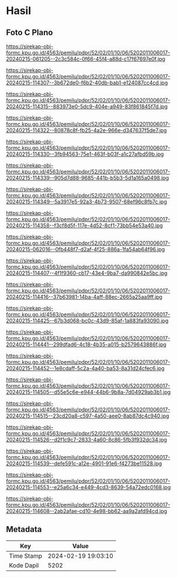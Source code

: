 # Hasil

## Foto C Plano

https://sirekap-obj-formc.kpu.go.id/4563/pemilu/pdpr/52/02/01/10/06/5202011006017-20240215-061205--2c3c584c-0f66-45f4-a88d-c17f67697e0f.jpg

https://sirekap-obj-formc.kpu.go.id/4563/pemilu/pdpr/52/02/01/10/06/5202011006017-20240215-114307--3b672de0-f6b2-40db-bab1-e124087cc4cd.jpg

https://sirekap-obj-formc.kpu.go.id/4563/pemilu/pdpr/52/02/01/10/06/5202011006017-20240215-114315--883973e0-5dc9-404e-a949-83f861845f7d.jpg

https://sirekap-obj-formc.kpu.go.id/4563/pemilu/pdpr/52/02/01/10/06/5202011006017-20240215-114322--80878c8f-fb25-4a2e-966e-d347637f5de7.jpg

https://sirekap-obj-formc.kpu.go.id/4563/pemilu/pdpr/52/02/01/10/06/5202011006017-20240215-114330--3fb94563-75e1-463f-b03f-a1c27afbd59b.jpg

https://sirekap-obj-formc.kpu.go.id/4563/pemilu/pdpr/52/02/01/10/06/5202011006017-20240215-114339--905d7d88-9685-441b-b5b3-5d1a165a0498.jpg

https://sirekap-obj-formc.kpu.go.id/4563/pemilu/pdpr/52/02/01/10/06/5202011006017-20240215-114349--5a3917e5-92a3-4b73-9507-68ef96c8fb7c.jpg

https://sirekap-obj-formc.kpu.go.id/4563/pemilu/pdpr/52/02/01/10/06/5202011006017-20240215-114358--f3cf8d5f-117e-4d52-8cf1-73bb54e53a40.jpg

https://sirekap-obj-formc.kpu.go.id/4563/pemilu/pdpr/52/02/01/10/06/5202011006017-20240215-062016--0fb448f7-d2af-4f25-886a-1fa54ab64f96.jpg

https://sirekap-obj-formc.kpu.go.id/4563/pemilu/pdpr/52/02/01/10/06/5202011006017-20240215-114407--4f1f9360-cb17-43e4-9ba7-da990842e5bc.jpg

https://sirekap-obj-formc.kpu.go.id/4563/pemilu/pdpr/52/02/01/10/06/5202011006017-20240215-114416--37b63981-14ba-4aff-88ec-2665a25aa9ff.jpg

https://sirekap-obj-formc.kpu.go.id/4563/pemilu/pdpr/52/02/01/10/06/5202011006017-20240215-114425--67b3d068-bc0c-43d9-85af-1a883fa93090.jpg

https://sirekap-obj-formc.kpu.go.id/4563/pemilu/pdpr/52/02/01/10/06/5202011006017-20240215-114441--299dfad6-4c18-4b35-a015-b2579643886f.jpg

https://sirekap-obj-formc.kpu.go.id/4563/pemilu/pdpr/52/02/01/10/06/5202011006017-20240215-114452--1e8cdaff-5c2a-4a40-ba53-8a31d24cfec6.jpg

https://sirekap-obj-formc.kpu.go.id/4563/pemilu/pdpr/52/02/01/10/06/5202011006017-20240215-114505--d55e5c6e-e944-44b6-9b8a-7d04929ab3b1.jpg

https://sirekap-obj-formc.kpu.go.id/4563/pemilu/pdpr/52/02/01/10/06/5202011006017-20240215-114515--23cd20a8-c597-4a50-aee0-8ab87dc4c940.jpg

https://sirekap-obj-formc.kpu.go.id/4563/pemilu/pdpr/52/02/01/10/06/5202011006017-20240215-114526--d2f1c9c7-2833-4a60-8c86-5fb3f932dc34.jpg

https://sirekap-obj-formc.kpu.go.id/4563/pemilu/pdpr/52/02/01/10/06/5202011006017-20240215-114539--defe591c-a12e-4901-91e6-f4273be11528.jpg

https://sirekap-obj-formc.kpu.go.id/4563/pemilu/pdpr/52/02/01/10/06/5202011006017-20240215-114553--e25a6c34-e449-4cd3-8639-54a72edc0168.jpg

https://sirekap-obj-formc.kpu.go.id/4563/pemilu/pdpr/52/02/01/10/06/5202011006017-20240215-114608--2ab2afae-cd10-4e98-bb62-aa9a2afd94cd.jpg


## Metadata

| Key        | Value               |
| ---------- | ------------------- |
| Time Stamp | 2024-02-19 19:03:10 |
| Kode Dapil | 5202                |




